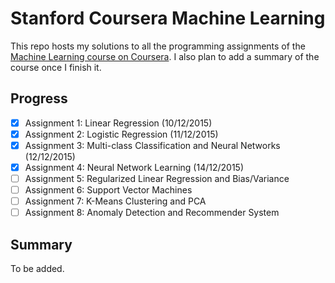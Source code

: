 # Stanford Coursera Machine Learning
This repo hosts my solutions to all the programming assignments of the [Machine Learning course on Coursera](https://www.coursera.org/learn/machine-learning). I also plan to add a summary of the course once I finish it.
## Progress
- [x] Assignment 1: Linear Regression (10/12/2015)
- [x] Assignment 2: Logistic Regression (11/12/2015)
- [x] Assignment 3: Multi-class Classification and Neural Networks (12/12/2015)
- [x] Assignment 4: Neural Network Learning (14/12/2015)
- [ ] Assignment 5: Regularized Linear Regression and Bias/Variance
- [ ] Assignment 6: Support Vector Machines
- [ ] Assignment 7: K-Means Clustering and PCA
- [ ] Assignment 8: Anomaly Detection and Recommender System
## Summary
To be added.
